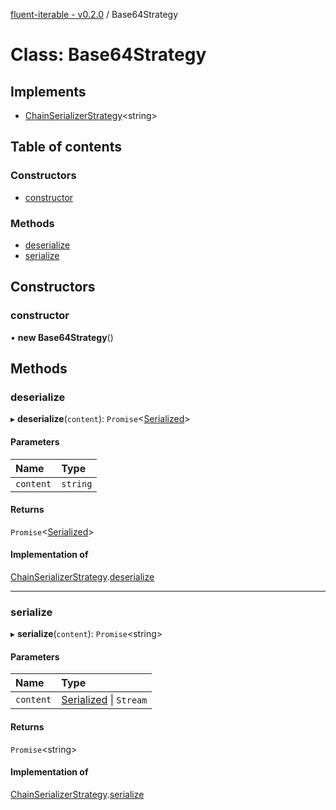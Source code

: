 [fluent-iterable - v0.2.0](../README.md) / Base64Strategy

# Class: Base64Strategy

## Implements

- [ChainSerializerStrategy](../interfaces/chainserializerstrategy.md)<string\>

## Table of contents

### Constructors

- [constructor](base64strategy.md#constructor)

### Methods

- [deserialize](base64strategy.md#deserialize)
- [serialize](base64strategy.md#serialize)

## Constructors

### constructor

• **new Base64Strategy**()

## Methods

### deserialize

▸ **deserialize**(`content`): `Promise`<[Serialized](../README.md#serialized)\>

#### Parameters

| Name | Type |
| :------ | :------ |
| `content` | `string` |

#### Returns

`Promise`<[Serialized](../README.md#serialized)\>

#### Implementation of

[ChainSerializerStrategy](../interfaces/chainserializerstrategy.md).[deserialize](../interfaces/chainserializerstrategy.md#deserialize)

___

### serialize

▸ **serialize**(`content`): `Promise`<string\>

#### Parameters

| Name | Type |
| :------ | :------ |
| `content` | [Serialized](../README.md#serialized) \| `Stream` |

#### Returns

`Promise`<string\>

#### Implementation of

[ChainSerializerStrategy](../interfaces/chainserializerstrategy.md).[serialize](../interfaces/chainserializerstrategy.md#serialize)

